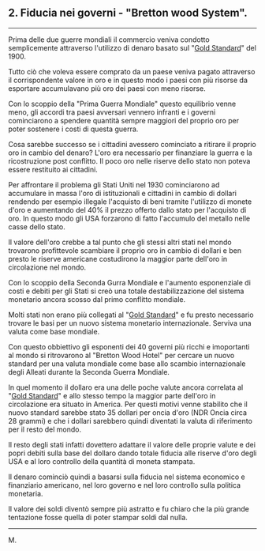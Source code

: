 ## 2. Fiducia nei governi - "Bretton wood System". 

---

Prima delle due guerre mondiali il commercio veniva condotto semplicemente attraverso l'utilizzo di denaro basato sul "[Gold Standard](https://it.wikipedia.org/wiki/Sistema_aureo)" del 1900.  

Tutto ciò che voleva essere comprato da un paese veniva pagato attraverso il corrispondente valore in oro e in questo modo i paesi con più risorse da esportare accumulavano più oro dei paesi con meno risorse.

Con lo scoppio della "Prima Guerra Mondiale" questo equilibrio venne meno, gli accordi tra paesi avversari vennero infranti e i governi cominciarono a spendere quantità sempre maggiori del proprio oro per poter sostenere i costi di questa guerra.

Cosa sarebbe successo se i cittadini avessero cominciato a ritirare il proprio oro in cambio del denaro? L'oro era necessario per finanziare la guerra e la ricostruzione post conflitto. Il poco oro nelle riserve dello stato non poteva essere restituito ai cittadini.

Per affrontare il problema gli Stati Uniti nel 1930 cominciarono ad accumulare in massa l'oro di istituzionali e cittadini in cambio di dollari rendendo per esempio illegale l'acquisto di beni tramite l'utilizzo di monete d'oro e aumentando del 40% il prezzo offerto dallo stato per l'acquisto di oro.
In questo modo gli USA forzarono di fatto l'accumulo del metallo nelle casse dello stato.

Il valore dell'oro crebbe a tal punto che gli stessi altri stati nel mondo trovarono profittevole scambiare il proprio oro in cambio di dollari e ben presto le riserve americane costudirono la maggior parte dell'oro in circolazione nel mondo.

Con lo scoppio della Seconda Gurra Mondiale e l'aumento esponenziale di costi e debiti per gli Stati si creò una totale destabilizzazione del sistema monetario ancora scosso dal primo conflitto mondiale. 

Molti stati non erano più collegati al "[Gold Standard](https://it.wikipedia.org/wiki/Sistema_aureo)" e fu presto necessario trovare le basi per un nuovo sistema monetario internazionale. Serviva una valuta come base mondiale.

Con questo obbiettivo gli esponenti dei 40 governi più ricchi e imoportanti al mondo si ritrovarono al "Bretton Wood Hotel" per cercare un nuovo standard per una valuta mondiale come base allo scambio internazionale degli Alleati durante la Seconda Guerra Mondiale. 

In quel momento il dollaro era una delle poche valute ancora correlata al "[Gold Standard](https://it.wikipedia.org/wiki/Sistema_aureo)" e allo stesso tempo la maggior parte dell'oro in circolazione era situato in America.
Per questi motivi venne stabilito che il nuovo standard sarebbe stato 35 dollari per oncia d'oro (NDR Oncia circa 28 grammi) e che i dollari sarebbero quindi diventati la valuta di riferimento per il resto del mondo.

Il resto degli stati infatti dovettero adattare il valore delle proprie valute e dei popri debiti sulla base del dollaro dando totale fiducia alle riserve d'oro degli USA e al loro controllo della quantità di moneta stampata.

Il denaro cominciò quindi a basarsi sulla fiducia nel sistema economico e finanziario americano, nel loro governo e nel loro controllo sulla politica monetaria.

Il valore dei soldi diventò sempre più astratto e fu chiaro che la più grande tentazione fosse quella di poter stampar soldi dal nulla.

---
M.

```
